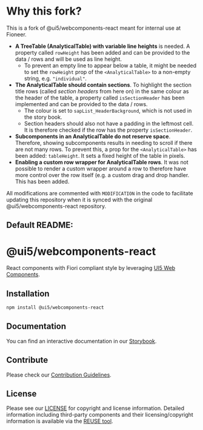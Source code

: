 # Why this fork?
This is a fork of @ui5/webcomponents-react meant for internal use at Fioneer.

- **A TreeTable (AnalyticalTable) with variable line heights** is needed. A property called `rowHeight` has been added and can be provided to the data / rows and will be used as line height.
  - To prevent an empty line to appear below a table, it might be needed to set the `rowHeight` prop of the `<AnalyticalTable>` to a non-empty string, e.g. `"individual"`.
- **The AnalyticalTable should contain sections**. To highlight the section title rows (called *section headers* from here on) in the same colour as the header of the table, a property called `isSectionHeader` has been implemented and can be provided to the data / rows.
  - The colour is set to `sapList_HeaderBackground`, which is not used in the story book. 
  - Section headers should also not have a padding in the leftmost cell. It is therefore checked if the row has the property `isSectionHeader`.
- **Subcomponents in an AnalyticalTable do not reserve space**. Therefore, showing subcomponents results in needing to scroll if there are not many rows. To prevent this, a prop for the `<AnalyticalTable>` has been added: `tableHeight`. It sets a fixed height of the table in pixels.
- **Enabling a custom row wrapper for AnalyticalTable rows**. It was not possible to render a custom wrapper around a row to therefore have more control over the row itself (e.g. a custom drag and drop handler. This has been added.

All modifications are commented with `MODIFICATION` in the code to facilitate updating this repository when it is synced with the original @ui5/webcomponents-react repository.


## Default README:

# @ui5/webcomponents-react

React components with Fiori compliant style by leveraging [UI5 Web Components](https://sap.github.io/ui5-webcomponents/).

## Installation

```bash
npm install @ui5/webcomponents-react
```

## Documentation

You can find an interactive documentation in our [Storybook](https://sap.github.io/ui5-webcomponents-react/).

## Contribute

Please check our [Contribution Guidelines](https://github.com/SAP/ui5-webcomponents-react/blob/main/CONTRIBUTING.md).

## License

Please see our [LICENSE](https://github.com/SAP/ui5-webcomponents-react/blob/main/LICENSE) for copyright and license information.
Detailed information including third-party components and their licensing/copyright information is available via the [REUSE tool](https://api.reuse.software/info/github.com/SAP/ui5-webcomponents-react).

<!-- Use the force -->
